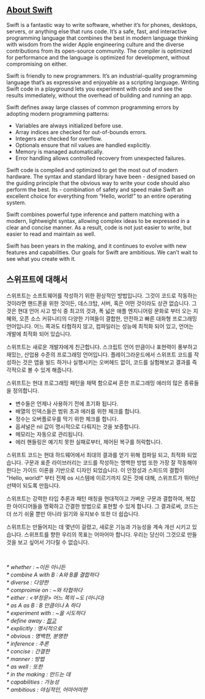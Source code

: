 ## [About Swift](https://docs.swift.org/swift-book/)

Swift is a fantastic way to write software, whether it’s for phones, desktops, servers, or anything else that runs code. It’s a safe, fast, and interactive programming language that combines the best in modern language thinking with wisdom from the wider Apple engineering culture and the diverse contributions from its open-source community. The compiler is optimized for performance and the language is optimized for development, without compromising on either.

Swift is friendly to new programmers. It’s an industrial-quality programming language that’s as expressive and enjoyable as a scripting language. Writing Swift code in a playground lets you experiment with code and see the results immediately, without the overhead of building and running an app.

Swift defines away large classes of common programming errors by adopting modern programming patterns:

- Variables are always initialized before use.
- Array indices are checked for out-of-bounds errors.
- Integers are checked for overflow.
- Optionals ensure that nil values are handled explicitly.
- Memory is managed automatically.
- Error handling allows controlled recovery from unexpected failures.

Swift code is compiled and optimized to get the most out of modern hardware. The syntax and standard library have been - designed based on the guiding principle that the obvious way to write your code should also perform the best. Its - combination of safety and speed make Swift an excellent choice for everything from “Hello, world!” to an entire operating system.

Swift combines powerful type inference and pattern matching with a modern, lightweight syntax, allowing complex ideas to be expressed in a clear and concise manner. As a result, code is not just easier to write, but easier to read and maintain as well.

Swift has been years in the making, and it continues to evolve with new features and capabilities. Our goals for Swift are ambitious. We can’t wait to see what you create with it.


## 스위프트에 대해서

스위프트는 소프트웨어를 작성하기 위한 환상적인 방법입니다. 그것이 코드로 작동하는 것이라면 핸드폰을 위한 것이든, 데스크탑, 서버, 혹은 어떤 것이라도 상관 없습니다. 그것은 현대 언어 사고 방식 중 최고의 것과, 폭 넓은 애플 엔지니어링 문화로 부터 오는 지혜와, 오픈 소스 커뮤니티의 다양한 기여들이 결합한, 안전하고 빠른 대화형 프로그래밍 언어입니다. 어느 쪽과도 타협하지 않고, 컴파일러는 성능에 최적화 되어 있고, 언어는 개발에 최적화 되어 있습니다. 

스위프트는 새로운 개발자에게 친근합니다. 스크립트 언어 만큼이나 표현력이 풍부하고 재밌는, 산업용 수준의 프로그래밍 언어입니다. 플레이그라운드에서 스위프트 코드를 작성하는 것은 앱을 빌드 하거나 실행시키는 오버헤드 없이, 코드를 실험해보고 결과를 즉각적으로 볼 수 있게 해줍니다. 

스위프트는 현대 프로그래밍 패턴을 채택 함으로써 흔한 프로그래밍 에러의 많은 종류들을 정의합니다. 

- 변수들은 언제나 사용하기 전에 초기화 됩니다. 
- 배열의 인덱스들은 범위 초과 에러를 위한 체크를 합니다. 
- 정수는 오버플로우를 막기 위한 체크를 합니다. 
- 옵셔널은 nil 값이 명시적으로 다뤄지는 것을 보증합니다. 
- 메모리는 자동으로 관리됩니다.
- 에러 핸들링은 예기치 못한 실패로부터, 제어된 복구를 허락합니다.

스위프트 코드는 현대 하드웨어에서 최대의 결과를 얻기 위해 컴파일 되고, 최적화 되었습니다. 구문과 표준 라이브러리는 코드를 작성하는 명백한 방법 또한 가장 잘 작동해야 한다는 가이드 이론을 기반으로 디자인 되었습니다. 이 안정성과 스피드의 결합이 "Hello, world!" 부터 전체 os 시스템에 이르기까지 모든 것에 대해, 스위프트가 뛰어난 선택이 되도록 만듭니다. 

스위프트는 강력한 타입 추론과 패턴 매칭을 현대적이고 가벼운 구문과 결합하여, 복잡한 아이디어들을 명확하고 간결한 방법으로 표현할 수 있게 합니다. 그 결과로써, 코드는 더 쓰기 쉬울 뿐만 아니라 읽기와 유지보수 또한 더 쉽습니다. 

스위프트는 만들어지는 데 몇년이 걸렸고, 새로운 기능과 가능성을 계속 개선 시키고 있습니다. 스위프트를 향한 우리의 목표는 어마어마 합니다. 우리는 당신이 그것으로 만들 것을 보고 싶어서 기다릴 수 없습니다. 

</br>

_\* whether : \~이든 아니든_</br>
_\* combine A with B : A와 B를 결합하다_</br>
_\* diverse : 다양한_</br>
_\* comproimie on : \~와 타협하다_</br>
_\* either : <부정문> 어느 쪽의 \~도 (아니다)_</br>
_\* as A as B : B 만큼이나 A 하다_</br>
_\* experiment with : \~을 시도하다_</br>
_\* define away : [참고](https://forum.wordreference.com/threads/define-away.2386502/)_</br>
_\* explicitly : 명시적으로_</br>
_\* obvious : 명백한, 분명한_</br>
_\* inference : 추론_</br>
_\* concise : 간결한_</br>
_\* manner : 방법_</br>
_\* as well : 또한_</br>
_\* in the making : 만드는 데_</br>
_\* capabilities : 가능성_</br>
_\* ambitious : 야심적인, 어마어마한_</br>
